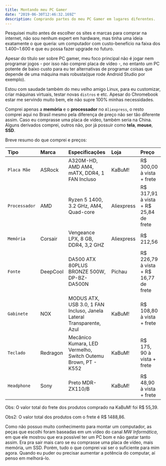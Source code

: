 ```yaml
---
title: Montando meu PC Gamer
date: "2019-06-30T12:46:32.169Z"
description: Comprando partes do meu PC Gamer em lugares diferentes.
---
```


Pesquisei muito antes de escolher os sites e marcas para comprar na internet, não sou nenhum expert em hardware, mas tinha uma ideia exatamente o que queria: um computador com custo-benefício na faixa dos 1.400~1.600 e que eu possa fazer upgrade no futuro.

Apesar do título ser sobre PC gamer, meu foco principal não é jogar nem programar jogos - por isso não comprei placa de vídeo -, no entanto um PC potente de baixo custo para eu ter alternativas de programar coisas que depende de uma máquina mais robusta(que rode Android Studio por exemplo).

Estou com saudade também do meu velho amigo Linux, para eu customizar, criar máquinas virtuais, testar novas `distros` e etc. Apesar do Chromebook estar me servindo muito bem, ele não supre 100% minhas necessidades.

Comprei apenas a **memória** e o **processador** no `Aliexpress`, o resto comprei aqui no Brasil mesmo pela diferença de preço não ser tão diferente assim. Caso eu comprasse uma placa de vídeo, também seria na China. Alguns derivados comprei, outros não, por já possuir como **tela**, **mouse**, **SSD**.

Breve resumo do que comprei e preços:

| **Tipo**      | **Marca** | **Especificações**                                                   | **Loja**   | **Preço**                             |
| :------------ | :-------- | :------------------------------------------------------------------- | :--------- | :------------------------------------ |
| `Placa Mãe`   | ASRock    | A320M-HD, AMD AM4, mATX, DDR4, 1 FAN Incluso                         | KaBuM!     | R$ 300,00 à vista + frete             |
| `Processador` | AMD       | Ryzen 5 1400, 3.2 GHz, AM4, Quad-core                                | Aliexpress | R$ 317,91 à vista + R$ 25,84 de frete |
| `Memória`     | Corsair   | Vengeance LPX, 8 GB, DDR4, 3,2 GHZ                                   | Aliexpress | R$ 212,56                             |
| `Fonte`       | DeepCool  | DA500 ATX 80PLUS BRONZE 500W, DP-BZ-DA500N                           | Pichau     | R$ 226,79 à vista + R$ 16,77 de frete |
| `Gabinete`    | NOX       | MODUS ATX, USB 3.0, 1 FAN Incluso, Janela Lateral Transparente, Azul | KaBuM!     | R$ 108,80 à vista + frete             |
| `Teclado`     | Redragon  | Mecânico Kumara, LED Vermelho, Switch Outemu Brown, PT - K552        | KaBuM!     | R$ 175, 90 à vista + frete            |
| `Headphone`   | Sony      | Preto MDR-ZX110/B                                                    | KaBuM!     | R$ 48,90 à vista + frete              |

Obs: O valor total do frete dos produtos comprado na KaBuM! foi R$ 55,39.

Obs2: O valor total dos produtos com o frete é R$ 1488,86.

Como não possuo muito conhecimento para montar um computador, as peças que escolhi foram baseadas em um vídeo do canal _MW Informática_, em que ele mostrou que era possível ter um PC bom e não gastar tanto assim. Era pra sair mais caro se eu comprasse uma placa de vídeo, mais memória, um SSD. Porém, tudo o que comprei vai ser o suficiente para mim agora. Quando eu puder ou precisar aumentar a potência do computar, aí penso em melhorá-lo.

<!-- ### Placa mãe


### Processador


### Memória


### Fonte


### Gabinete


### Teclado -->

<!-- Placa mãe
https://www.kabum.com.br/cgi-local/site/produtos/descricao_ofertas.cgi?codigo=94927


- Processador
    ryzen 5 1400
https://pt.aliexpress.com/item/33030574534.html?spm=a2g0s.8937460.0.0.643c2e0ecPRGvo


- Gabinete
https://www.kabum.com.br/cgi-local/site/produtos/descricao_ofertas.cgi?codigo=89201


- Teclado
https://www.kabum.com.br/cgi-local/site/produtos/descricao_ofertas.cgi?codigo=93163

- Memória
https://pt.aliexpress.com/item/32992243905.html?mb=0nvGzBrNbRYGZKm&srcSns=Telegram&tid=white_backgroup_101&tt=sns_Other&aff_platform=default&cpt=1561919082355&sk=baVY4Eqk&aff_trace_key=ddb79a7efc764aff90a7f4ae57b926b5-1561919082355-05850-baVY4Eqk&businessType=ProductDetail&templateId=white_backgroup_101&platform=AE&terminal_id=b3a95477b91d4d2dab80ab614d5bdb01

- Fonte
https://www.pichau.com.br/fonte-deepcool-da500-atx-80plus-bronze-500w-dp-bz-da500n -->
